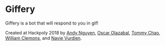 # Giffery

Giffery is a bot that will respond to you in gif!


Created at Hackpoly 2018 by [Andy Nguyen](https://github.com/Andy-Ngu), [Oscar Olazabal](https://github.com/omolazabal), [Tommy Chao](https://github.com/Tchao770), [William Clemons](https://github.com/wclemons), and [Navie Vurdien](https://github.com/nvurdien).
